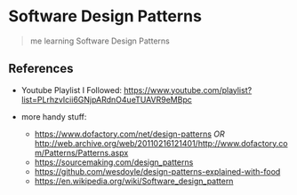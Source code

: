 # Software Design Patterns

> me learning Software Design Patterns

## References

- Youtube Playlist I Followed: https://www.youtube.com/playlist?list=PLrhzvIcii6GNjpARdnO4ueTUAVR9eMBpc

- more handy stuff:

  - https://www.dofactory.com/net/design-patterns _OR_ http://web.archive.org/web/20110216121401/http://www.dofactory.com/Patterns/Patterns.aspx
  - https://sourcemaking.com/design_patterns
  - https://github.com/wesdoyle/design-patterns-explained-with-food
  - https://en.wikipedia.org/wiki/Software_design_pattern
